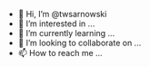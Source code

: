 - 👋 Hi, I’m @twsarnowski
- 👀 I’m interested in ...
- 🌱 I’m currently learning ...
- 💞️ I’m looking to collaborate on ...
- 📫 How to reach me ...

<!---
twsarnowski/twsarnowski is a ✨ special ✨ repository because its `README.md` (this file) appears on your GitHub profile.
You can click the Preview link to take a look at your changes.
--->
